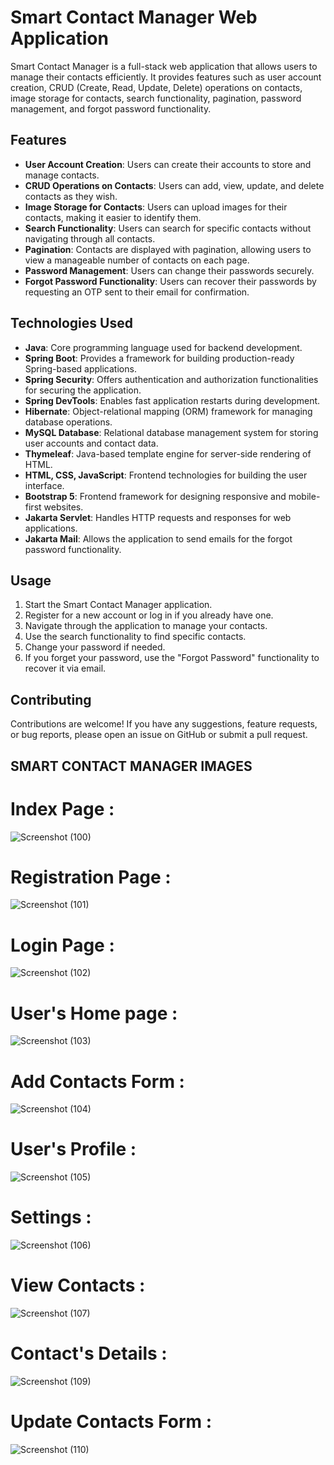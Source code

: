 # Smart Contact Manager Web Application

Smart Contact Manager is a full-stack web application that allows users to manage their contacts efficiently. It provides features such as user account creation, CRUD (Create, Read, Update, Delete) operations on contacts, image storage for contacts, search functionality, pagination, password management, and forgot password functionality.

## Features

- **User Account Creation**: Users can create their accounts to store and manage contacts.
- **CRUD Operations on Contacts**: Users can add, view, update, and delete contacts as they wish.
- **Image Storage for Contacts**: Users can upload images for their contacts, making it easier to identify them.
- **Search Functionality**: Users can search for specific contacts without navigating through all contacts.
- **Pagination**: Contacts are displayed with pagination, allowing users to view a manageable number of contacts on each page.
- **Password Management**: Users can change their passwords securely.
- **Forgot Password Functionality**: Users can recover their passwords by requesting an OTP sent to their email for confirmation.

## Technologies Used

- **Java**: Core programming language used for backend development.
- **Spring Boot**: Provides a framework for building production-ready Spring-based applications.
- **Spring Security**: Offers authentication and authorization functionalities for securing the application.
- **Spring DevTools**: Enables fast application restarts during development.
- **Hibernate**: Object-relational mapping (ORM) framework for managing database operations.
- **MySQL Database**: Relational database management system for storing user accounts and contact data.
- **Thymeleaf**: Java-based template engine for server-side rendering of HTML.
- **HTML, CSS, JavaScript**: Frontend technologies for building the user interface.
- **Bootstrap 5**: Frontend framework for designing responsive and mobile-first websites.
- **Jakarta Servlet**: Handles HTTP requests and responses for web applications.
- **Jakarta Mail**: Allows the application to send emails for the forgot password functionality.

## Usage

1. Start the Smart Contact Manager application.
2. Register for a new account or log in if you already have one.
3. Navigate through the application to manage your contacts.
4. Use the search functionality to find specific contacts.
5. Change your password if needed.
6. If you forget your password, use the "Forgot Password" functionality to recover it via email.

## Contributing

Contributions are welcome! If you have any suggestions, feature requests, or bug reports, please open an issue on GitHub or submit a pull request.

## SMART CONTACT MANAGER IMAGES
# Index Page :
![Screenshot (100)](https://github.com/saurabhpatle07/Smart_Contact_Manager_SpringBoot/assets/107913745/a7fe831e-f058-4cb7-ba8e-211a79d34741)

# Registration Page :
![Screenshot (101)](https://github.com/saurabhpatle07/Smart_Contact_Manager_SpringBoot/assets/107913745/a855c689-a84e-4eb8-9b58-512458c4402a)

# Login Page :
![Screenshot (102)](https://github.com/saurabhpatle07/Smart_Contact_Manager_SpringBoot/assets/107913745/20bc6902-d283-44bc-ad75-06a01451fa65)

# User's Home page :
![Screenshot (103)](https://github.com/saurabhpatle07/Smart_Contact_Manager_SpringBoot/assets/107913745/902222b9-1816-4d88-bfa6-8ba0cfcc5e93)

# Add Contacts Form :
![Screenshot (104)](https://github.com/saurabhpatle07/Smart_Contact_Manager_SpringBoot/assets/107913745/dea9e030-8d2e-476b-9396-4ba0c837b4f1)

# User's Profile :
![Screenshot (105)](https://github.com/saurabhpatle07/Smart_Contact_Manager_SpringBoot/assets/107913745/39dcefbd-4b34-451d-91fd-4440ce800ed2)

# Settings :
![Screenshot (106)](https://github.com/saurabhpatle07/Smart_Contact_Manager_SpringBoot/assets/107913745/388e105f-4330-452a-888b-aefd797c020b)

# View Contacts :
![Screenshot (107)](https://github.com/saurabhpatle07/Smart_Contact_Manager_SpringBoot/assets/107913745/5c44cc0b-8779-4735-8808-6568b8ef4b9e)

# Contact's Details :
![Screenshot (109)](https://github.com/saurabhpatle07/Smart_Contact_Manager_SpringBoot/assets/107913745/c3f0444c-9c3a-4570-b95b-01660c801007)

# Update Contacts Form :
![Screenshot (110)](https://github.com/saurabhpatle07/Smart_Contact_Manager_SpringBoot/assets/107913745/6f594204-42d1-4dc7-9aaf-22a755f0d2d6)
